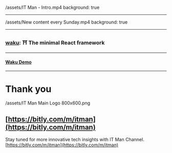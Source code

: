 /assets/IT Man - Intro.mp4
background: true

---

/assets/New content every Sunday.mp4
background: true

---

### [waku](https://waku.gg): ⛩️ The minimal React framework

---

#### [Waku Demo](https://github.com/jellydn/waku-rsc-async-demo)

---

# Thank you

/assets/IT Man Main Logo 800x600.png

## [https://bitly.com/m/itman](https://bitly.com/m/itman)

Stay tuned for more innovative tech insights with IT Man Channel.
[https://bitly.com/m/itman](https://bitly.com/m/itman)
